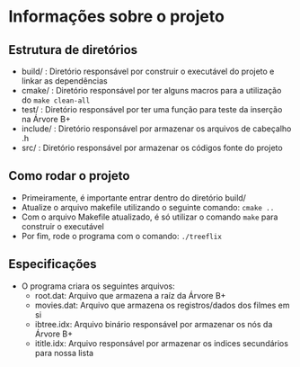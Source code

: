 # Informações sobre o projeto

## Estrutura de diretórios
- build/ : Diretório responsável por construir o executável do projeto e linkar as dependências
- cmake/ : Diretório responsável por ter alguns macros para a utilização do `make clean-all`
- test/ : Diretório responsável por ter uma função para teste da inserção na Árvore B+
- include/ : Diretório responsável por armazenar os arquivos de cabeçalho .h
- src/ : Diretório responsável por armazenar os códigos fonte do projeto

## Como rodar o projeto
- Primeiramente, é importante entrar dentro do diretório build/
- Atualize o arquivo makefile utilizando o seguinte comando: `cmake ..`
- Com o arquivo Makefile atualizado, é só utilizar o comando `make` para construir o executável
- Por fim, rode o programa com o comando: `./treeflix`

## Especificações
- O programa criara os seguintes arquivos:
    - root.dat: Arquivo que armazena a raíz da Árvore B+ 
    - movies.dat: Arquivo que armazena os registros/dados dos filmes em si 
    - ibtree.idx: Arquivo binário responsável por armazenar os nós da Árvore B+
    - ititle.idx: Arquivo responsável por armazenar os indices secundários para nossa lista
